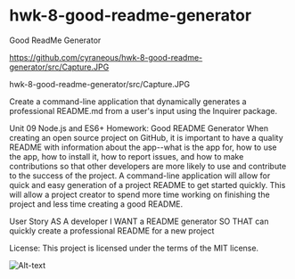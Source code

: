 # hwk-8-good-readme-generator

Good ReadMe Generator

https://github.com/cyraneous/hwk-8-good-readme-generator/src/Capture.JPG

hwk-8-good-readme-generator/src/Capture.JPG

Create a command-line application that dynamically generates a professional README.md from a user's input using the Inquirer package. 

Unit 09 Node.js and ES6+ Homework: Good README Generator
When creating an open source project on GitHub, it is important to have a quality README with information about the app--what is the app for, how to use the app, how to install it, how to report issues, and how to make contributions so that other developers are more likely to use and contribute to the success of the project. A command-line application will allow for quick and easy generation of a project README to get started quickly. This will allow a project creator to spend more time working on finishing the project and less time creating a good README.

User Story
AS A developer
I WANT a README generator
SO THAT can quickly create a professional README for a new project


License: This project is licensed under the terms of the MIT license.

![Alt-text](https://github.com/cyraneous/hwk-8-good-readme-generator/src/Capture.JPG)
